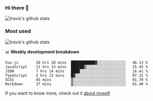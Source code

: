 ### Hi there 👋

<!--
**HondryTravis/HondryTravis** is a ✨ _special_ ✨ repository because its `README.md` (this file) appears on your GitHub profile.

Here are some ideas to get you started:

- 🔭 I’m currently working on ...
- 🌱 I’m currently learning ...
- 👯 I’m looking to collaborate on ...
- 🤔 I’m looking for help with ...
- 💬 Ask me about ...
- 📫 How to reach me: ...
- 😄 Pronouns: ...
- ⚡ Fun fact: ...
-->

![travis's github stats](https://github-readme-stats.vercel.app/api?username=HondryTravis&hide=stars)
### Most used
![travis's github stats](https://github-readme-stats.anuraghazra1.vercel.app/api/top-langs/?username=HondryTravis&layout=compact&hide_title=true)

📊 **Weekly development breakdown**

<!--START_SECTION:waka-->

```text
Vue.js        20 hrs 20 mins  ███████████▓░░░░░░░░░░░░░   46.13 %
JavaScript    11 hrs 13 mins  ██████▒░░░░░░░░░░░░░░░░░░   25.45 %
JSON          7 hrs 14 mins   ████░░░░░░░░░░░░░░░░░░░░░   16.41 %
TypeScript    3 hrs 13 mins   █▓░░░░░░░░░░░░░░░░░░░░░░░   07.31 %
SCSS          45 mins         ▒░░░░░░░░░░░░░░░░░░░░░░░░   01.70 %
Markdown      37 mins         ▒░░░░░░░░░░░░░░░░░░░░░░░░   01.40 %
```

<!--END_SECTION:waka-->

If you want to know more, check out it [about myself](https://hondrytravis.github.io/)
